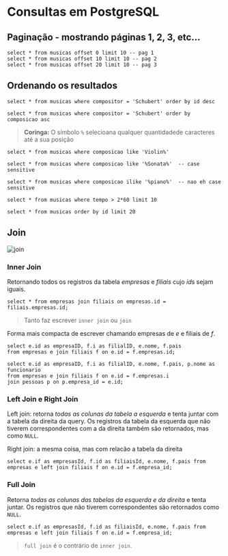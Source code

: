 # Consultas em PostgreSQL

## Paginação - mostrando páginas 1, 2, 3, etc...
```
select * from musicas offset 0 limit 10 -- pag 1
select * from musicas offset 10 limit 10 -- pag 2
select * from musicas offset 20 limit 10 -- pag 3
```

## Ordenando os resultados
```
select * from musicas where compositor = 'Schubert' order by id desc 
```
```
select * from musicas where compositor = 'Schubert' order by composicao asc
```
> **Coringa:** O símbolo `%` selecioana qualquer quantidadede caracteres até a sua posição

```
select * from musicas where composicao like 'Violin%'
```
```
select * from musicas where composicao like '%Sonata%'  -- case sensitive
```
```
select * from musicas where composicao ilike '%piano%'  -- nao eh case sensitive
```
```
select * from musicas where tempo > 2*60 limit 10
```
```
select * from musicas order by id limit 20
```

## Join
![join](https://www.csestack.org/wp-content/uploads/2020/10/sql-table-joins.png)

### Inner Join

Retornando todos os registros da tabela *empresas*  e *filiais* cujo *id*s sejam iguais.

```
select * from empresas join filiais on empresas.id = filiais.empresas.id;
```
> Tanto faz escrever `inner join` ou `join`

Forma mais compacta de escrever chamando empresas de *e* e filiais de *f*.
```
select e.id as empresaID, f.i as filialID, e.nome, f.pais 
from empresas e join filiais f on e.id = f.empresas.id;
```

```
select e.id as empresaID, f.i as filialID, e.nome, f.pais, p.nome as funcionario 
from empresas e join filiais f on e.id = f.empresas.i 
join pessoas p on p.empresa_id = e.id;
```

### Left Join e Right Join
Left join: retorna *todas as colunas da tabela a esquerda* e tenta juntar com a tabela da direita da query. Os registros da tabela da esquerda que não tiverem correspondentes com a da direita também são retornados, mas como `NULL`.

Right join: a mesma coisa, mas com relacão a tabela da direita

```
select e.if as empresasId, f.id as filiaisId, e.nome, f.pais from empresas e left join filiais f on e.id = f.empresa_id;
```

### Full Join

Retorna *todas as colunas das tabelas da esquerda e da direita* e tenta juntar. Os registros que não tiverem correspondentes são retornados como `NULL`.
```
select e.if as empresasId, f.id as filiaisId, e.nome, f.pais from empresas e left join filiais f on e.id = f.empresa_id;
```

> `full join` é o contrário de `inner join`.